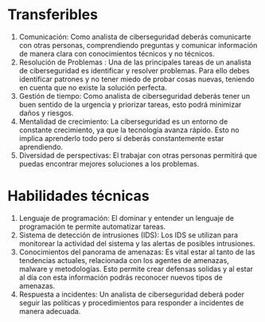 
# Transferibles

1. Comunicación: Como analista de ciberseguridad deberás comunicarte con otras personas, comprendiendo preguntas y comunicar información de manera clara con conocimientos técnicos y no técnicos.
2. Resolución de Problemas : Una de las principales tareas de un analista de ciberseguridad es identificar y resolver problemas. Para ello debes identificar patrones y no tener miedo de probar cosas nuevas, teniendo en cuenta que no existe la solución perfecta.
3. Gestión de tiempo: Como analista de ciberseguridad deberás tener un buen sentido de la urgencia y priorizar tareas, esto podrá  minimizar daños y riesgos.
4. Mentalidad de crecimiento: La  ciberseguridad es un entorno de constante crecimiento, ya que la tecnología avanza rápido. Esto no implica aprenderlo todo pero si deberás constantemente estar aprendiendo. 
5. Diversidad de perspectivas:  El trabajar con otras personas permitirá que puedas encontrar mejores soluciones a los problemas.

# Habilidades técnicas

1. Lenguaje de programación: El dominar y entender un lenguaje de programación te permite automatizar tareas.
2. Sistema de detección de intrusiones (IDS): Los IDS se utilizan para monitorear la actividad del sistema y las alertas de posibles intrusiones. 
3. Conocimientos del panorama de amenazas: Es vital estar al tanto de las tendencias actuales, relacionada con los agentes de amenazas, malware y metodologías. Esto permite crear defensas solidas y al estar al día con esta información podrás reconocer nuevos tipos de amenazas.  
4. Respuesta a incidentes: Un analista de ciberseguridad deberá poder seguir las políticas y procedimientos para responder a incidentes de manera adecuada. 